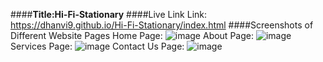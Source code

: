 ####**Title:Hi-Fi-Stationary**
####Live Link
Link:
https://dhanvi9.github.io/Hi-Fi-Stationary/index.html
####Screenshots of Different Website Pages
Home Page:
![image](https://user-images.githubusercontent.com/66992402/207670315-7fb19a72-7152-4582-8c84-599d0961672a.png)
About Page:
![image](https://user-images.githubusercontent.com/66992402/207670724-a724e3b6-7a49-4f48-9e79-cc9b2c40d185.png)
Services Page:
![image](https://user-images.githubusercontent.com/66992402/207670978-78e4b59b-153c-439a-ad0e-3e936b848ade.png)
Contact Us Page:
![image](https://user-images.githubusercontent.com/66992402/207671138-769c4cdd-97bd-4609-8b35-79c3eac76e86.png)

